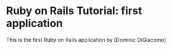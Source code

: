# Ruby on Rails Tutorial: first application

This is the first Ruby on Rails application by
[Dominic DiGiacomo]